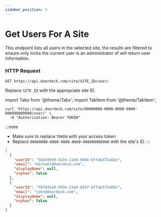 ```yaml
---
sidebar_position: 3
---
```


# Get Users For A Site

This endpoint lists all users in the selected site, the results are filtered to ensure only locks the current user is an
administrator of will return user information.

### HTTP Request

`GET https://api.doordeck.com/site/SITE_ID/user/`

Replace `SITE_ID` with the appropriate site ID.

import Tabs from '@theme/Tabs';
import TabItem from '@theme/TabItem';

<Tabs>
<TabItem value="request" label="Request">

```shell showLineNumbers title="CURL"
curl 'https://api.doordeck.com/site/00000000-0000-0000-0000-000000000000/user/' \
  -H "Authorization: Bearer TOKEN"
```

:::note
* Make sure to replace `TOKEN` with your access token
* Replace `00000000-0000-0000-0000-000000000000` with the site's ID.
:::

</TabItem>
<TabItem value="response" label="Response">

```json showLineNumbers title="JSON"
[
  {
    "userId": "5b2b9930-3a7e-11e8-940e-bffab372a82e",
    "email": "michael@doordeck.com",
    "displayName": null,
    "orphan": false
  },
  {
    "userId": "f07d3ea0-593e-11e8-8257-bffab372a82e",
    "email": "john@doordeck.com",
    "displayName": null,
    "orphan": false
  }
]
```

</TabItem>
</Tabs>
